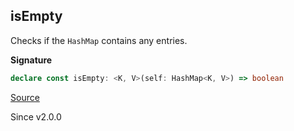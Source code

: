 ## isEmpty

Checks if the `HashMap` contains any entries.

**Signature**

```ts
declare const isEmpty: <K, V>(self: HashMap<K, V>) => boolean
```

[Source](https://github.com/Effect-TS/effect/tree/main/packages/effect/src/HashMap.ts#L137)

Since v2.0.0